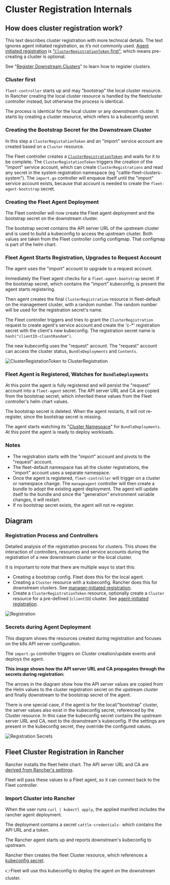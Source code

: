 # Cluster Registration Internals

## How does cluster registration work?

This text describes cluster registration with more technical details. The text ignores agent initiated registration, as it’s not commonly used.
[Agent initiated registration](./cluster-registration.md#agent-initiated) is ["`ClusterRegistrationToken` first"](./cluster-registration.md#create-cluster-registration-tokens), which means pre-creating a cluster is optional.

See "[Register Downstream Clusters](./cluster-registration.md)" to learn how to register clusters.

### Cluster first

`fleet-controller` starts up and may "bootstrap" the local cluster resource. In Rancher creating the local cluster resource is handled by the fleetcluster controller instead, but otherwise the process is identical.

The process is identical for the local cluster or any downstream cluster. It starts by  creating a cluster resource, which refers to a kubeconfig secret.

### Creating the Bootstrap Secret for the Downstream Cluster

In this step a `ClusterRegistationToken` and an "import" service account are created based on a `Cluster` resource.

The Fleet controller creates a [`ClusterRegistrationToken`](https://fleet.rancher.io/architecture#security)
and waits for it to be complete. The `ClusterRegistationToken` triggers the creation of the "import" service account, which can create
`ClusterRegistrations` and read any secret in the system registration namespace (eg "cattle-fleet-clusters-system"). The `import.go` controller will
enqueue itself until the "import" service account exists, because that account is needed to create the `fleet-agent-bootstrap` secret.


### Creating the Fleet Agent Deployment

The Fleet controller will now create the Fleet agent deployment and the bootstrap secret on the downstream cluster.

The bootstrap secret contains the API server URL of the upstream cluster and is used to build a kubeconfig to access the upstream cluster. Both values are taken from the Fleet controller config configmap. That configmap is part of the helm chart.


### Fleet Agent Starts Registration, Upgrades to Request Account

The agent uses the "import" account to upgrade to a request account.

Immediately the Fleet agent checks for a `fleet-agent-bootstrap` secret. If the bootstrap secret, which contains the "import" kubeconfig, is present the agent starts registering.

Then agent creates the final `ClusterRegistration` resource in fleet-default on the management cluster, with a random number. The random number will be used for the registration secret's name.

The Fleet controller triggers and tries to grant the `ClusterRegistration` request to create agent's service account and create the 'c-\*' registration secret with the client's new kubeconfig. The registration secret name is `hash("clientID-clientRandom")`.

The new kubeconfig uses the "request" account. The "request" account can access the cluster status, `BundleDeployments` and `Contents`.

![ClusterRegistationToken to ClusterRegistration](../static/img/FleetRegistrationToken.svg)

### Fleet Agent is Registered, Watches for `BundleDeployments`

At this point the agent is fully registered and will persist the "request" account into a `fleet-agent` secret.
The API server URL and CA are copied from the bootstrap secret, which inherited these values from the Fleet controller's helm chart values.

The bootstrap secret is deleted. When the agent restarts, it will not re-register, since the bootstrap secret is missing.

The agent starts watching its "[Cluster Namespace](https://fleet.rancher.io/namespaces#cluster-namespaces)" for `BundleDeployments`. At this point the agent is ready to deploy workloads.

### Notes

* The registration starts with the "import" account and pivots to the "request" account.
* The fleet-default namespace has all the cluster registrations, the "import" account uses a separate namespace.
* Once the agent is registered, `fleet-controller` will trigger on a cluster or namespace change. The `manageagent` controller will then create a bundle to adopt the existing agent deployment. The agent will update itself to the bundle and since the "generation" environment variable changes, it will restart.
* If no bootstrap secret exists, the agent will not re-register.


## Diagram

### Registration Process and Controllers

Detailed analysis of the registration process for clusters. This shows the interaction of controllers, resources and service accounts during the registration of a new downstream cluster or the local cluster.

It is important to note that there are multiple ways to start this:

* Creating a bootstrap config. Fleet does this for the local agent.
* Creating a `Cluster` resource with a kubeconfig. Rancher does this for downstream clusters. See [manager-initiated registration](./cluster-registration.md#manager-initiated).
* Create a `ClusterRegistrationToken` resource, optionally create a `Cluster` resource for a pre-defined (`clientID`) cluster. See [agent-initiated registration](./cluster-registration.md#agent-initiated).

![Registration](../static/img/FleetRegistration.svg)

### Secrets during Agent Deployment

This diagram shows the resources created during registration and focuses on the k8s API server configuration.

The `import.go` controller triggers on Cluster creation/update events and deploys the agent.

**This image shows how the API server URL and CA propagates through the secrets during registration:**

The arrows in the diagram show how the API server values are copied from
the Helm values to the cluster registration secret on the upstream
cluster and finally downstream to the bootstrap secret of the agent.

There is one special case, if the agent is for the local/"bootstrap"
cluster, the server values also exist in the kubeconfig secret,
referenced by the Cluster resource. In this case the kubeconfig secret
contains the upstream server URL and CA, next to the downstream's
kubeconfig. If the settings are present in the kubeconfig secret, they
override the configured values.

![Registration Secrets](../static/img/FleetRegistrationSecrets.svg)

## Fleet Cluster Registration in Rancher

Rancher installs the fleet helm chart. The API server URL and CA are [derived from Rancher's settings](https://github.com/rancher/rancher/blob/main/pkg/controllers/dashboard/fleetcharts/controller.go#L113-L114).

Fleet will pass these values to a Fleet agent, so it can connect back to the Fleet controller.

### Import Cluster into Rancher

When the user runs `curl | kubectl apply`, the applied manifest includes the rancher agent deployment.

The deployment contains a secret `cattle-credentials-` which contains the API URL and a token.

The Rancher agent starts up and reports downstream's kubeconfig to upstream.

Rancher then creates the fleet Cluster resource, which references a [kubeconfig secret](https://github.com/rancher/rancher/blob/871b6d9137246bd93733f01184ea435f40c5d56c/pkg/provisioningv2/kubeconfig/manager.go#L69).

👉Fleet will use this kubeconfig to deploy the agent on the downstream cluster.
